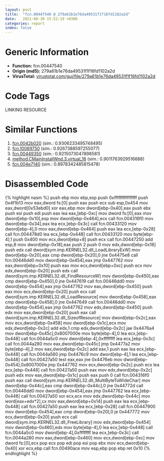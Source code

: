 ```yaml
---
layout: post
title:  "fcn.00447540 @ 279a61b1e76da49531f1f16fd1102a2d"
date:   2021-08-30 15:52:19 +0300
categories: report
index: false
---
```


# Generic Information
- **Function:** fcn.00447540
- **Origin (md5):** 279a61b1e76da49531f1f16fd1102a2d
- **VirusTotal:** [virustotal.com/gui/file/279a61b1e76da49531f1f16fd1102a2d][virustotal_ref]

# Code Tags
<span class="tag" id="LINKING">LINKING</span>
<span class="tag" id="RESOURCE">RESOURCE</span>


# Similar Functions

1. [fcn.0042b020][similar_1_ref] (sim.: 0.9306233495748495)
2. [fcn.10069750][similar_2_ref] (sim.: 0.9267388597255077)
3. [fcn.00449350][similar_3_ref] (sim.: 0.9215073047898581)
4. [method.CMainInstallWnd.3.virtual\_16][similar_4_ref] (sim.: 0.9011763929516688)
5. [fcn.004e7140][similar_5_ref] (sim.: 0.8978342485815478)


# Disassembled Code

{% highlight nasm %}
push ebp
mov ebp,esp
push 0xffffffffffffffff
push 0x4f1b13
mov eax,dword fs:[0]
push eax
push ecx
sub esp,0x454
mov eax,dword[0x53ebd0]
xor eax,ebp
mov dword[ebp-0x40],eax
push ebx
push esi
push edi
push eax
lea eax,[ebp-0xc]
mov dword fs:[0],eax
mov dword[ebp-0x10],esp
mov dword[ebp-0x464],ecx
call fcn.004316f0
mov dword[ebp-0x34],eax
lea ecx,[ebp-0x3c]
call fcn.00433120
mov dword[ebp-4],0
mov eax,dword[ebp-0x464]
push eax
lea ecx,[ebp-0x28]
call fcn.004478d0
lea ecx,[ebp-0x448]
call fcn.00433120
mov byte[ebp-4],1
push 0x400
mov ecx,dword[ebp+8]
push ecx
call fcn.00447250
add esp,8
mov dword[ebp-0x18],eax
push 2
push 0
mov edx,dword[ebp-0x18]
push edx
call dword[sym.imp.KERNEL32.dll_LoadLibraryExW]
mov dword[ebp-0x20],eax
cmp dword[ebp-0x20],0
jne 0x4475e8
call fcn.00446dd0
mov dword[ebp-0x454],eax
jmp 0x447762
mov eax,dword[ebp+0x10]
push eax
mov ecx,dword[ebp+0xc]
push ecx
mov edx,dword[ebp-0x20]
push edx
call dword[sym.imp.KERNEL32.dll_FindResourceW]
mov dword[ebp-0x450],eax
cmp dword[ebp-0x450],0
jne 0x447619
call fcn.00446dd0
mov dword[ebp-0x454],eax
jmp 0x447762
mov eax,dword[ebp-0x450]
push eax
mov ecx,dword[ebp-0x20]
push ecx
call dword[sym.imp.KERNEL32.dll_LoadResource]
mov dword[ebp-0x458],eax
cmp dword[ebp-0x458],0
jne 0x447649
call fcn.00446dd0
mov dword[ebp-0x454],eax
jmp 0x447762
mov edx,dword[ebp-0x450]
push edx
mov eax,dword[ebp-0x20]
push eax
call dword[sym.imp.KERNEL32.dll_SizeofResource]
mov dword[ebp-0x2c],eax
mov ecx,dword[ebp-0x458]
mov dword[ebp-0x1c],ecx
mov edx,dword[ebp-0x2c]
add edx,1
cmp edx,dword[ebp-0x2c]
jae 0x4476a4
mov dword[ebp-0x45c],0x8007000e
mov byte[ebp-4],0
lea ecx,[ebp-0x448]
call fcn.0044a5c0
mov dword[ebp-4],0xffffffff
lea ecx,[ebp-0x3c]
call fcn.0044a280
mov eax,dword[ebp-0x45c]
jmp 0x4477a2
mov byte[ebp-4],2
mov eax,dword[ebp-0x2c]
add eax,1
push eax
lea ecx,[ebp-0x448]
call fcn.0044a560
jmp 0x4476c9
mov dword[ebp-4],1
lea ecx,[ebp-0x448]
call fcn.00427a50
test eax,eax
jne 0x4476eb
mov dword[ebp-0x454],0x8007000e
jmp 0x447762
mov ecx,dword[ebp-0x2c]
push ecx
lea ecx,[ebp-0x448]
call fcn.00427a50
push eax
mov edx,dword[ebp-0x2c]
push edx
mov eax,dword[ebp-0x1c]
push eax
push 0
call fcn.004316f0
push eax
call dword[sym.imp.KERNEL32.dll_MultiByteToWideChar]
mov dword[ebp-0x44c],eax
cmp dword[ebp-0x44c],0
jne 0x44772d
call fcn.00446dd0
mov dword[ebp-0x454],eax
jmp 0x447762
lea ecx,[ebp-0x448]
call fcn.00427a50
xor ecx,ecx
mov edx,dword[ebp-0x44c]
mov word[eax+edx*2],cx
mov eax,dword[ebp+0x14]
push eax
lea ecx,[ebp-0x448]
call fcn.00427a50
push eax
lea ecx,[ebp-0x28]
call fcn.00447900
mov dword[ebp-0x454],eax
cmp dword[ebp-0x20],0
je 0x447772
mov ecx,dword[ebp-0x20]
push ecx
call dword[sym.imp.KERNEL32.dll_FreeLibrary]
mov edx,dword[ebp-0x454]
mov dword[ebp-0x460],edx
mov byte[ebp-4],0
lea ecx,[ebp-0x448]
call fcn.0044a5c0
mov dword[ebp-4],0xffffffff
lea ecx,[ebp-0x3c]
call fcn.0044a280
mov eax,dword[ebp-0x460]
mov ecx,dword[ebp-0xc]
mov dword fs:[0],ecx
pop ecx
pop edi
pop esi
pop ebx
mov ecx,dword[ebp-0x40]
xor ecx,ebp
call fcn.00490ace
mov esp,ebp
pop ebp
ret 0x10
{% endhighlight %}


[similar_1_ref]: /report/fcn.0042b020@c60344b51fa39a329b92557d24ff7670
[similar_2_ref]: /report/fcn.10069750@a0ac129ff3ea4c0dfa9529c259a9502c
[similar_3_ref]: /report/fcn.00449350@279a61b1e76da49531f1f16fd1102a2d
[similar_4_ref]: /report/method.CMainInstallWnd.3.virtual_16@c60344b51fa39a329b92557d24ff7670
[similar_5_ref]: /report/fcn.004e7140@279a61b1e76da49531f1f16fd1102a2d
[virustotal_ref]: https://www.virustotal.com/gui/file/279a61b1e76da49531f1f16fd1102a2d